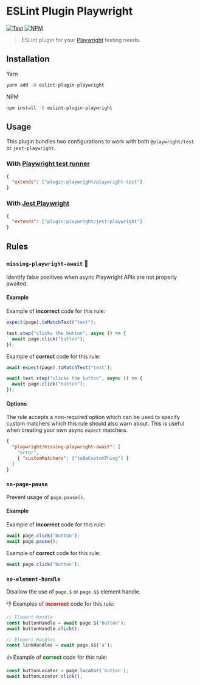 # ESLint Plugin Playwright

[![Test](https://github.com/playwright-community/eslint-plugin-playwright/actions/workflows/test.yml/badge.svg)](https://github.com/playwright-community/eslint-plugin-playwright/actions/workflows/test.yml)
[![NPM](https://img.shields.io/npm/v/eslint-plugin-playwright)](https://www.npmjs.com/package/eslint-plugin-playwright)

> ESLint plugin for your [Playwright](https://github.com/microsoft/playwright) testing needs.

## Installation

Yarn

```sh
yarn add -D eslint-plugin-playwright
```

NPM

```sh
npm install -D eslint-plugin-playwright
```

## Usage

This plugin bundles two configurations to work with both `@playwright/test` or `jest-playwright`.

### With [Playwright test runner](https://playwright.dev/docs/test-intro)

```json
{
  "extends": ["plugin:playwright/playwright-test"]
}
```

### With [Jest Playwright](https://github.com/playwright-community/jest-playwright)

```json
{
  "extends": ["plugin:playwright/jest-playwright"]
}
```

## Rules

### `missing-playwright-await` 🔧

Identify false positives when async Playwright APIs are not properly awaited.

#### Example

Example of **incorrect** code for this rule:

```js
expect(page).toMatchText("text");

test.step("clicks the button", async () => {
  await page.click("button");
});
```

Example of **correct** code for this rule:

```js
await expect(page).toMatchText("text");

await test.step("clicks the button", async () => {
  await page.click("button");
});
```

#### Options

The rule accepts a non-required option which can be used to specify custom matchers which this rule should also warn about. This is useful when creating your own async `expect` matchers.

```json
{
  "playwright/missing-playwright-await": [
    "error",
    { "customMatchers": ["toBeCustomThing"] }
  ]
}
```
### `no-page-pause`

Prevent usage of `page.pause()`.

#### Example

Example of **incorrect** code for this rule:

```js
await page.click('button');
await page.pause();
```

Example of **correct** code for this rule:

```js
await page.click('button');
```

### `no-element-handle`

Disallow the use of `page.$` or `page.$$` element handle.

👎 Examples of <span style="color:red">**incorrect**</span> code for this rule:

```js
// Element Handle
const buttonHandle = await page.$('button');
await buttonHandle.click();

// Element Handles
const linkHandles = await page.$$('a');
```

👍 Example of <span style="color:green">**correct**</span> code for this rule:

```js
const buttonLocator = page.locator('button');
await buttonLocator.click();
```

